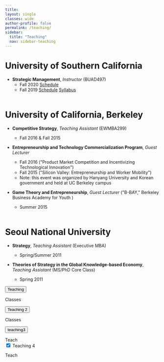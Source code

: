 ```yaml
---
title: 
layout: single
classes: wide
author-profile: false
permalink: /teaching/
sidebar:
  title: "Teaching"
  nav: sidebar-teaching
---
```

<div style="margin-top:10px;"></div> <!-- -30px -->

# University of Southern California

+ **Strategic Management**, *Instructor* (BUAD497)
  + Fall 2020 <a href="https://classes.usc.edu/term-20203/course/buad-497/" class="btn btn--info btn--small">Schedule</a>
  + Fall 2019 <a href="https://classes.usc.edu/term-20193/course/buad-497/" class="btn btn--info btn--small">Schedule</a>
  <a href="https://web-app.usc.edu/soc/syllabus/20193/15102.pdf" class="btn btn--warning btn--small">Syllabus</a><br><br>

# University of California, Berkeley

+ **Competitive Strategy**, *Teaching Assistant* (EWMBA299)
  + Fall 2016 & Fall 2015

+ **Entrepreneurship and Technology Commercialization Program**, *Guest Lecturer*<br />  
  + Fall 2016 ("Product Market Competition and Incentivizing Technological Innovation")
  + Fall 2015 ("Silicon Valley: Entrepreneurship and Worker Mobility")
  + Note: this event was organized by Hanyang University and Korean government and held at UC Berkeley campus

+ **Game Theory and Entrepreneurship**, *Guest Lecturer* ("B-BAY," Berkeley Business Academy for Youth )
  + Summer 2015<br><br>

# Seoul National University

+ **Strategy**, *Teaching Assistant* (Executive MBA)
  + Spring/Summer 2011

+ **Theories of Strategy in the Global Knowledge-based Economy**, *Teaching Assistant* (MS/PhD Core Class)
  + Spring 2011











<button type="button" class="btn btn-primary" data-toggle="collapse" data-target="#demo">Teaching</button>
  <div id="demo" class="collapse">
    Classes
  </div>
  
<button type="button" class="collapsible">Teaching 2</button>
<div class="content">
  <p>Classes</p>
</div>

<button class="btn btn-primary collapsed" data-toggle="collapse" data-target="#ce1">teaching3</button>
<div class="collapse" id="ce1">
  <div class="card card-body">
    Teach
  </div>
  </div>
  
<input id="toggle" type="checkbox" checked>
  <abst for="toggle">Teaching 4</abst>
  <div id="expand">
    <section>
      <p>Teach</p>
    </section>
  </div>
